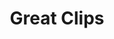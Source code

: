 ---
title: "Great Clips"
url: /beaverton/great-clips-southwest-teal-boulevard/
shop: hairdresser
---